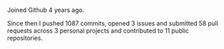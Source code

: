 Joined Github 4 years ago.

Since then I pushed 1087 commits, opened 3 issues and submitted 58 pull requests across 3 personal projects and contributed to 11 public repositories.
